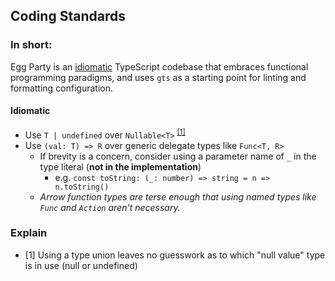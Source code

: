 ## Coding Standards
### In short:
Egg Party is an [idiomatic](#idiomatic) TypeScript codebase that embraces functional programming paradigms,
and uses `gts` as a starting point for linting and formatting configuration.

#### Idiomatic
- Use `T | undefined` over `Nullable<T>` <sup>[[1]](#expl-1)</sup>
- Use `(val: T) => R` over generic delegate types like `Func<T, R>`
    - If brevity is a concern, consider using a parameter name of `_` in the type literal (**not in the implementation**)
        - e.g. `const toString: (_: number) => string = n => n.toString()`
    - _Arrow function types are terse enough that using named types like <code>Func</code> and <code>Action</code> aren't necessary._

### Explain
- [1]<a name="expl-1"></a> Using a type union leaves no guesswork as to which "null value" type is in use (null or undefined)
